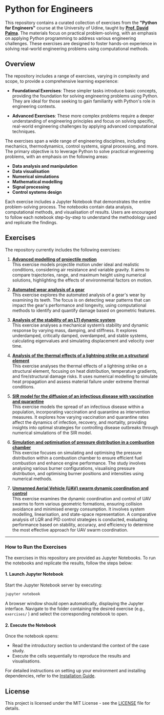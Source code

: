 # Python for Engineers

This repository contains a curated collection of exercises from the **"Python for Engineers"** course at the University of Udine, taught by [**Prof. David Palma**](https://david-palma.github.io/). The materials focus on practical problem-solving, with an emphasis on applying Python programming to address various engineering challenges. These exercises are designed to foster hands-on experience in solving real-world engineering problems using computational methods.

## Overview

The repository includes a range of exercises, varying in complexity and scope, to provide a comprehensive learning experience:

- **Foundational Exercises**: These simpler tasks introduce basic concepts, providing the foundation for solving engineering problems using Python. They are ideal for those seeking to gain familiarity with Python's role in engineering contexts.

- **Advanced Exercises**: These more complex problems require a deeper understanding of engineering principles and focus on solving specific, real-world engineering challenges by applying advanced computational techniques.

The exercises span a wide range of engineering disciplines, including mechanics, thermodynamics, control systems, signal processing, and more. The primary objective is to leverage Python to solve practical engineering problems, with an emphasis on the following areas:

- **Data analysis and manipulation**
- **Data visualisation**
- **Numerical simulations**
- **Mathematical modelling**
- **Signal processing**
- **Control systems design**

Each exercise includes a Jupyter Notebook that demonstrates the entire problem-solving process. The notebooks contain data analysis, computational methods, and visualisation of results. Users are encouraged to follow each notebook step-by-step to understand the methodology used and replicate the findings.

## Exercises

The repository currently includes the following exercises:

1. [**Advanced modelling of projectile motion**](exercises/projectile_motion_simulation/)\
   This exercise models projectile motion under ideal and realistic conditions, considering air resistance and variable gravity. It aims to compare trajectories, range, and maximum height using numerical solutions, highlighting the effects of environmental factors on motion.

2. [**Automated wear analysis of a gear**](exercises/gear_wear_analysis/)\
   This exercise explores the automated analysis of a gear's wear by examining its teeth. The focus is on detecting wear patterns that can impact the gear's performance and longevity, using computational methods to identify and quantify damage based on geometric features.

3. [**Analysis of the stability of an LTI dynamic system**](exercises/lti_system_stability_analysis/)\
   This exercise analyses a mechanical system’s stability and dynamic response by varying mass, damping, and stiffness. It explores underdamped, critically damped, overdamped, and stable systems, calculating eigenvalues and simulating displacement and velocity over time.

4. [**Analysis of the thermal effects of a lightning strike on a structural element**](exercises/thermal_analysis/)\
   This exercise analyses the thermal effects of a lightning strike on a structural element, focusing on heat distribution, temperature gradients, and fire/structural damage risks. It uses numerical modelling to simulate heat propagation and assess material failure under extreme thermal conditions.

5. [**SIR model for the diffusion of an infectious disease with vaccination and quarantine**](exercises/infectious_disease_spread/)\
   This exercise models the spread of an infectious disease within a population, incorporating vaccination and quarantine as intervention measures. It explores how varying vaccination and quarantine rates affect the dynamics of infection, recovery, and mortality, providing insights into optimal strategies for controlling disease outbreaks through numerical simulations of the SIR model.

6. [**Simulation and optimisation of pressure distribution in a combustion chamber**](exercises/pressure_distribution_optimisation/)\
   This exercise focuses on simulating and optimising the pressure distribution within a combustion chamber to ensure efficient fuel combustion and enhance engine performance. The study involves analysing various burner configurations, visualising pressure distribution, and optimising burner positions and intensities using numerical methods.

7. [**Unmanned Aerial Vehicle (UAV) swarm dynamic coordination and control**](exercises/drone_swarm_coordination/)\
   This exercise examines the dynamic coordination and control of UAV swarms to form various geometric formations, ensuring collision avoidance and minimised energy consumption. It involves system modelling, linearisation, and state-space representation. A comparative analysis of LQR and PID control strategies is conducted, evaluating performance based on stability, accuracy, and efficiency to determine the most effective approach for UAV swarm coordination.

---

### How to Run the Exercises

The exercises in this repository are provided as Jupyter Notebooks. To run the notebooks and replicate the results, follow the steps below:

#### 1. Launch Jupyter Notebook

Start the Jupyter Notebook server by executing:

```bash
jupyter notebook
```

A browser window should open automatically, displaying the Jupyter interface. Navigate to the folder containing the desired exercise (e.g., `exercises/` ) and select the corresponding notebook to open.

#### 2. Execute the Notebook

Once the notebook opens:

- Read the introductory section to understand the context of the case study.
- Execute the cells sequentially to reproduce the results and visualisations.

For detailed instructions on setting up your environment and installing dependencies, refer to the [Installation Guide](docs/installation.md).

## License

This project is licensed under the MIT License - see the [LICENSE](LICENSE) file for details.
